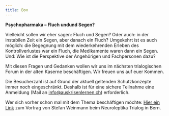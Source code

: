 ```yaml
---
title: Box
---
```

**Psychopharmaka – Fluch undund Segen?**

Vielleicht sollen wir eher sagen: Fluch und Segen? Oder auch: in der instabilen Zeit ein Segen, aber danach ein Fluch? Umgekehrt ist es auch möglich: die Begegnung mit dem wiederkehrenden Erleben des Kontrollverlustes war ein Fluch, die Medikamente waren dann ein Segen. Und: Wie ist die Perspektive der Angehörigen und Fachpersonen dazu? 

Mit diesen Fragen und Gedanken wollen wir uns im nächsten trialogischen Forum in der alten Kaserne beschäftigen. Wir freuen uns auf euer Kommen.

Die Besucherzahl ist auf Grund der aktuell geltenden Schutzkonzepte immer noch eingeschränkt. Deshalb ist für eine sichere Teilnahme eine Anmeldung (Mail an info@auskrisenlernen.ch) erforderlich.

Wer sich vorher schon mal mit dem Thema beschäftigen möchte: [Hier ein Link](https://www.youtube.com/watch?time_continue=4&v=fAZISdxajdg&feature=emb_logo) zum Vortrag von Stefan Weinmann beim Neuroleptika Trialog in Bern.

<!-- \*\*Erste Welle vorbei – was lernen wir aus der Krise?\*\*

Mit der Lockerung der Massnahmen gegen das Corona-Virus möchten wir einen Moment innehalten, um miteinander darüber zu sprechen, was die Krise für Auswirkungen auf unser Leben gehabt hat. Haben wir als Betroffene gemerkt, dass wir über mehr Resilienz verfügen, als wir gedacht hätten? Welche unserer Krisenbewältigungsstrategien haben sich bewährt, welche nicht? Was können wir aus der Bewältigung für unsere "individuellen" Krisen mitnehmen und wie hat sich die Krise auf das Miteinander in der Gesellschaft ausgewirkt?

Diesen und anderen Fragen möchten wir am

Donnerstag, 11. Juni 2020, 19-21 Uhr

nachgehen. Und zwar wieder vor Ort in der Alten Kaserne Winterthur. Wir werden uns dabei an die Richtlinien des BAG für öffentliche Veranstaltungen halten. Deshalb ist die Teilnehmerzahl beschränkt und eine Anmeldung an info@auskrisenlernen.ch ist erforderlich.

Wir freuen uns auf eure Teilnahme! -->

<!-- \*\*Online-Trialog Donnerstag 14. Mai 2020 19.00 bis 21.00 (Zoom, Anmeldung über Newsletter)\*\*

\*\*ANGST\*\* <br>
Schwierige Zeiten - Was macht die Angst mit mir? Und ich mit ihr? In den letzten Wochen war Angst
ein grosses Thema. Gesellschaftliche und persönliche Ängste wirkten in vielen von uns. Wie fühlt es
sich an? Was geschieht, wenn die Umgebung von Befürchtungen geprägt ist? Wie gehen wir mit
Angst um? Hat die Furcht mich im Griff oder kriege ich sie zu fassen und steuere ich mein Leben -
auch mit Ängsten - noch selbst? 

Wir freuen uns auf diesen Austausch mit euch. Melde dich untenstehend für den Newsletter an. Dort erhältst du die Zugangsdaten zum Online-Trialog und bei Bedarf weitere Informationen. -->

<!-- Aufgrund der Corona-Situation findet der nächste Recovery Trialog (14.5.20, Thema \_Angst\_) voraussichtlich online (über \_Zoom\_) statt. Falls doch wieder möglich, wie sonst in der Alten Kaserne Winterthur. Weitere Infos folgen.

Bitte informieren Sie sich hier auf der Webseite und/oder tragen Sie sich in den Newsletter ein, um auf dem neuesten Stand zu bleiben. -->